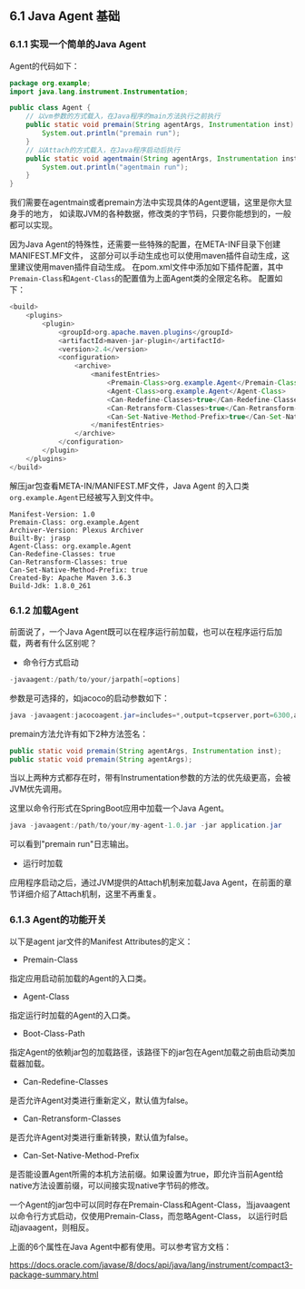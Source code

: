 ## 6.1 Java Agent 基础

### 6.1.1 实现一个简单的Java Agent

Agent的代码如下：
```java
package org.example;
import java.lang.instrument.Instrumentation;

public class Agent {
    // 以vm参数的方式载入，在Java程序的main方法执行之前执行
    public static void premain(String agentArgs, Instrumentation inst) {
        System.out.println("premain run");
    }
    // 以Attach的方式载入，在Java程序启动后执行
    public static void agentmain(String agentArgs, Instrumentation inst) {
        System.out.println("agentmain run");
    }
}
```

我们需要在agentmain或者premain方法中实现具体的Agent逻辑，这里是你大显身手的地方，
如读取JVM的各种数据，修改类的字节码，只要你能想到的，一般都可以实现。

因为Java Agent的特殊性，还需要一些特殊的配置，在META-INF目录下创建MANIFEST.MF文件，
这部分可以手动生成也可以使用maven插件自动生成，这里建议使用maven插件自动生成。
在pom.xml文件中添加如下插件配置，其中`Premain-Class`和`Agent-Class`的配置值为上面Agent类的全限定名称。
配置如下：
```java
<build>
    <plugins>
        <plugin>
            <groupId>org.apache.maven.plugins</groupId>
            <artifactId>maven-jar-plugin</artifactId>
            <version>2.4</version>
            <configuration>
                <archive>
                    <manifestEntries>
                        <Premain-Class>org.example.Agent</Premain-Class>
                        <Agent-Class>org.example.Agent</Agent-Class>
                        <Can-Redefine-Classes>true</Can-Redefine-Classes>
                        <Can-Retransform-Classes>true</Can-Retransform-Classes>
                        <Can-Set-Native-Method-Prefix>true</Can-Set-Native-Method-Prefix>
                    </manifestEntries>
                </archive>
            </configuration>
        </plugin>
    </plugins>
</build>
```

解压jar包查看META-IN/MANIFEST.MF文件，Java Agent 的入口类`org.example.Agent`已经被写入到文件中。
```text
Manifest-Version: 1.0
Premain-Class: org.example.Agent
Archiver-Version: Plexus Archiver
Built-By: jrasp
Agent-Class: org.example.Agent
Can-Redefine-Classes: true
Can-Retransform-Classes: true
Can-Set-Native-Method-Prefix: true
Created-By: Apache Maven 3.6.3
Build-Jdk: 1.8.0_261

```

### 6.1.2 加载Agent

前面说了，一个Java Agent既可以在程序运行前加载，也可以在程序运行后加载，两者有什么区别呢？

+ 命令行方式启动

```java
-javaagent:/path/to/your/jarpath[=options] 
```
参数是可选择的，如jacoco的启动参数如下：
```java
java -javaagent:jacocoagent.jar=includes=*,output=tcpserver,port=6300,address=localhost,append=true -jar application.jar
```

premain方法允许有如下2种方法签名：
```java
public static void premain(String agentArgs, Instrumentation inst);
public static void premain(String agentArgs);  
```
当以上两种方式都存在时，带有Instrumentation参数的方法的优先级更高，会被JVM优先调用。

这里以命令行形式在SpringBoot应用中加载一个Java Agent。
```java
java -javaagent:/path/to/your/my-agent-1.0.jar -jar application.jar
```
可以看到"premain run"日志输出。

+ 运行时加载

应用程序启动之后，通过JVM提供的Attach机制来加载Java Agent，在前面的章节详细介绍了Attach机制，这里不再重复。

### 6.1.3 Agent的功能开关

以下是agent jar文件的Manifest Attributes的定义：

+ Premain-Class

指定应用启动前加载的Agent的入口类。

+ Agent-Class

指定运行时加载的Agent的入口类。

+ Boot-Class-Path

指定Agent的依赖jar包的加载路径，该路径下的jar包在Agent加载之前由启动类加载器加载。

+ Can-Redefine-Classes

是否允许Agent对类进行重新定义，默认值为false。

+ Can-Retransform-Classes

是否允许Agent对类进行重新转换，默认值为false。

+ Can-Set-Native-Method-Prefix

是否能设置Agent所需的本机方法前缀。如果设置为true，即允许当前Agent给native方法设置前缀，可以间接实现native字节码的修改。

一个Agent的jar包中可以同时存在Premain-Class和Agent-Class，当javaagent以命令行方式启动，仅使用Premain-Class，而忽略Agent-Class，
以运行时启动javaagent，则相反。

上面的6个属性在Java Agent中都有使用。可以参考官方文档：

https://docs.oracle.com/javase/8/docs/api/java/lang/instrument/compact3-package-summary.html







